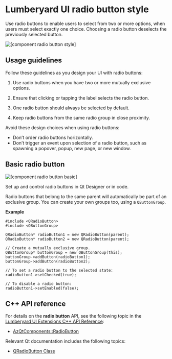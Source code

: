 # Lumberyard UI radio button style<a name="uidev-radio-button-component"></a>

Use radio buttons to enable users to select from two or more options, when users must select exactly one choice\. Choosing a radio button deselects the previously selected button\.

![\[component radio button style\]](http://docs.aws.amazon.com/lumberyard/latest/ui/images/component-radio-button-style.png)

## Usage guidelines<a name="radio-button-usage"></a>

Follow these guidelines as you design your UI with radio buttons:

1.  Use radio buttons when you have two or more mutually exclusive options\. 

1.  Ensure that clicking or tapping the label selects the radio button\. 

1.  One radio button should always be selected by default\. 

1.  Keep radio buttons from the same radio group in close proximity\. 

Avoid these design choices when using radio buttons:
+ Don’t order radio buttons horizontally\.
+ Don’t trigger an event upon selection of a radio button, such as spawning a popover, popup, new page, or new window\.

## Basic radio button<a name="radio-button-basic"></a>

![\[component radio button basic\]](http://docs.aws.amazon.com/lumberyard/latest/ui/images/component-radio-button-basic.png)

Set up and control radio buttons in Qt Designer or in code\.

Radio buttons that belong to the same parent will automatically be part of an exclusive group\. You can create your own groups too, using a `QButtonGroup`\.

 **Example** 

```
#include <QRadioButton>
#include <QButtonGroup>

QRadioButton* radioButton1 = new QRadioButton(parent);
QRadioButton* radioButton2 = new QRadioButton(parent);

// Create a mutually exclusive group.
QButtonGroup* buttonGroup = new QButtonGroup(this);
buttonGroup->addButton(radioButton1);
buttonGroup->addButton(radioButton2);

// To set a radio button to the selected state:
radioButton1->setChecked(true);

// To disable a radio button:
radioButton1->setEnabled(false);
```

## C\+\+ API reference<a name="radio-button-api-ref"></a>

For details on the **radio button** API, see the following topic in the [Lumberyard UI Extensions C\+\+ API Reference](https://d3bqhfbip4ze4a.cloudfront.net/api/ui/namespace_az_qt_components.html):
+  [AzQtComponents::RadioButton](https://d3bqhfbip4ze4a.cloudfront.net/api/ui/class_az_qt_components_1_1_radio_button.html) 

Relevant Qt documentation includes the following topics:
+  [QRadioButton Class](https://doc.qt.io/qt-5/qradiobutton.html) 